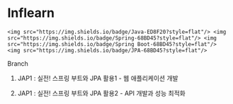 # Inflearn

    <img src="https://img.shields.io/badge/Java-ED8F20?style=flat"/> <img src="https://img.shields.io/badge/Spring-68BD45?style=flat"/> <img src="https://img.shields.io/badge/Spring Boot-68BD45?style=flat"/> <img src="https://img.shields.io/badge/JPA-68BD45?style=flat"/>

Branch
1. JAP1 : 실전! 스프링 부트와 JPA 활용1 - 웹 애플리케이션 개발

2. JAP1 : 실전! 스프링 부트와 JPA 활용2 - API 개발과 성능 최적화

